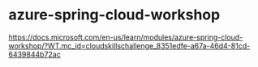 # azure-spring-cloud-workshop
https://docs.microsoft.com/en-us/learn/modules/azure-spring-cloud-workshop/?WT.mc_id=cloudskillschallenge_8351edfe-a67a-46d4-81cd-6439844b72ac
